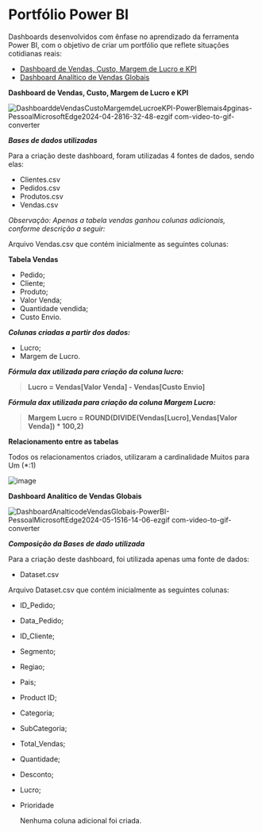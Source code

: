 # Portfólio Power BI 

 Dashboards desenvolvidos com ênfase no aprendizado da ferramenta Power BI, com o objetivo de criar um portfólio que reflete situações cotidianas reais:

- [Dashboard de Vendas, Custo, Margem de Lucro e KPI](https://github.com/GustavoMauriciodeOliveiradeBorba/Portfolio-Power-BI/tree/8935b461aa95ccf739cd7cf37ce9623d73b5e181/Dashboard%20de%20Vendas%2C%20Custo%2C%20Margem%20de%20Lucro%20e%20KPI)
- [Dashboard Analítico de Vendas Globais](https://github.com/GustavoMauriciodeOliveiradeBorba/Portfolio-Power-BI/tree/8935b461aa95ccf739cd7cf37ce9623d73b5e181/Dashboard%20Anal%C3%ADtico%20de%20Vendas%20Globais)

**Dashboard de Vendas, Custo, Margem de Lucro e KPI**


![DashboarddeVendasCustoMargemdeLucroeKPI-PowerBIemais4pginas-PessoalMicrosoftEdge2024-04-2816-32-48-ezgif com-video-to-gif-converter](https://github.com/GustavoMauriciodeOliveiradeBorba/Portfolio-Power-BI/assets/168369314/b2905e4c-4050-47a9-b138-e0010db894f9) 

**_Bases de dados utilizadas_**

 Para a criação deste dashboard, foram utilizadas 4 fontes de dados, sendo elas:

 - Clientes.csv
 - Pedidos.csv
 - Produtos.csv
 - Vendas.csv

_Observação: Apenas a tabela vendas ganhou colunas adicionais, conforme descrição a seguir:_

Arquivo Vendas.csv que contém inicialmente as seguintes colunas:

**Tabela Vendas**
- Pedido;
- Cliente;
- Produto;
- Valor Venda;
- Quantidade vendida;
- Custo Envio.
  
**_Colunas criadas a partir dos dados:_**
  - Lucro;
  - Margem de Lucro.

**_Fórmula dax utilizada para criação da coluna lucro:_**

> **Lucro = Vendas[Valor Venda] - Vendas[Custo Envio]**

**_Fórmula dax utilizada para criação da coluna Margem Lucro:_**

> **Margem Lucro = ROUND(DIVIDE(Vendas[Lucro],Vendas[Valor Venda]) * 100,2)**

**Relacionamento entre as tabelas**

Todos os relacionamentos criados, utilizaram a cardinalidade Muitos para Um (*:1)

![image](https://github.com/GustavoMauriciodeOliveiradeBorba/Portfolio-Power-BI/assets/168369314/49786ffb-ef89-4ca7-9b84-787e071dfa32)


**Dashboard Analítico de Vendas Globais**

![DashboardAnalticodeVendasGlobais-PowerBI-PessoalMicrosoftEdge2024-05-1516-14-06-ezgif com-video-to-gif-converter](https://github.com/GustavoMauriciodeOliveiradeBorba/Portfolio-Power-BI/assets/168369314/5641fff4-b9c4-4beb-8429-df1b0871d26d)


**_Composição da Bases de dado utilizada_**

 Para a criação deste dashboard, foi utilizada apenas uma fonte de dados:

- Dataset.csv

Arquivo Dataset.csv que contém inicialmente as seguintes colunas:
- ID_Pedido;
- Data_Pedido;
- ID_Cliente;
- Segmento;
- Regiao;
- Pais;
- Product ID;
- Categoria;
- SubCategoria;
- Total_Vendas;
- Quantidade;
- Desconto;
- Lucro;
- Prioridade

  Nenhuma coluna adicional foi criada.




